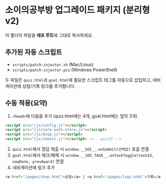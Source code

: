 # 소이의공부방 업그레이드 패키지 (분리형 v2)

이 폴더의 파일을 **레포 루트**에 그대로 복사하세요.

## 추가된 자동 스크립트
- `scripts/patch-injector.sh` (Mac/Linux)  
- `scripts/patch-injector.ps1` (Windows PowerShell)

두 파일은 `quiz.html`과 `goal.html`에 필요한 스크립트 태그를 자동으로 삽입하고, 네비게이션에 상점/기록 링크를 추가합니다.

## 수동 적용(요약)
1) `<head>`에 다음을 추가 (quiz.html에는 4개, goal.html에는 앞의 3개)
```html
<script src="/js/config.js"></script>
<script src="/js/core-auth-store.js"></script>
<script src="/js/drop.js"></script>
<script src="/js/sheets.js"></script> <!-- quiz만 -->
```
2) `quiz.html`에서 정답 제출 시 `window.__SOI__.onSubmit(선택값)` 호출 연결  
3) `goal.html`에서 체크/해제 시 `window.__SOI_TASK__.onTaskToggle(taskId, nowDone, prevAward)` 연결  
4) 네비게이션에 링크 추가
```html
<a href="/pages/shop.html">상점</a> | <a href="/pages/logs.html">기록</a>
```

